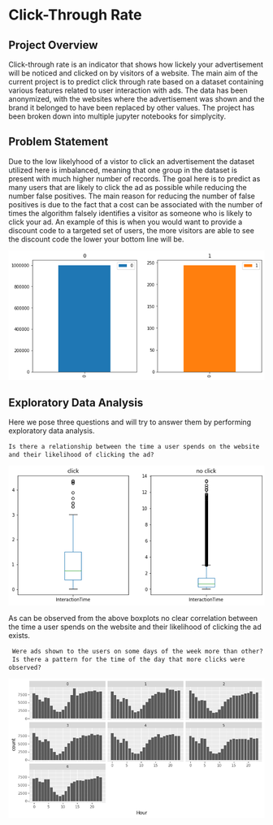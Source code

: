 # Click-Through Rate

 ## Project Overview
 
Click-through rate is an indicator that shows how lickely your advertisement will be noticed and clicked on by visitors of a website. The main aim of the current project is to predict click through rate based on a dataset containing various features related to user interaction with ads. The data has been anonymized, with the websites where the advertisement was shown and the brand it belonged to have been replaced by other values. The project has been broken down into multiple jupyter notebooks for simplycity. 

## Problem Statement
Due to the low likelyhood of a vistor to click an advertisement the dataset utilized here is imbalanced, meaning that one group in the dataset is present with much higher number of records. The goal here is to predict as many users that are likely to click the ad as possible while reducing the number false positives. The main reason for reducing the number of false positives is due to the fact that a cost can be associated with the number of times the algorithm falsely identifies a visitor as someone who is likely to click your ad. An example of this is when you would want to provide a discount code to a targeted set of users, the more visitors are able to see the discount code the lower your bottom line will be.
<p align='center'>
<img src='../images/bar_imbalance.png' >
</p>

## Exploratory Data Analysis

Here we pose three questions and will try to answer them by performing exploratory data analysis. 
```  
Is there a relationship between the time a user spends on the website and their likelihood of clicking the ad?
```  
<p align='center'>
 <img src='../images/inteeraction_click.png'></img>
</p>
As can be observed from the above boxplots no clear correlation between the time a user spends on the website and their likelihood of clicking the ad exists.

```  
 Were ads shown to the users on some days of the week more than other? 
 Is there a pattern for the time of the day that more clicks were observed?
```  
<p align='center'>
 <img src='../images/weekday_time.png'></img>
</p>
